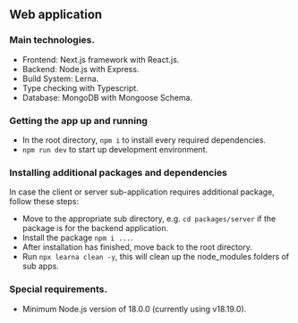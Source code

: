 ## Web application

### Main technologies.
- Frontend: Next.js framework with React.js.
- Backend: Node.js with Express.
- Build System: Lerna.
- Type checking with Typescript.
- Database: MongoDB with Mongoose Schema.

### Getting the app up and running
- In the root directory, `npm i` to install every required dependencies.
- `npm run dev` to start up development environment.

### Installing additional packages and dependencies
In case the client or server sub-application requires additional package, follow these steps:

- Move to the appropriate sub directory, e.g. `cd packages/server` if the package is for the backend application.
- Install the package `npm i ...`. 
- After installation has finished, move back to the root directory.
- Run `npx learna clean -y`, this will clean up the node_modules folders of sub apps.

### Special requirements.
- Minimum Node.js version of 18.0.0 (currently using v18.19.0).

